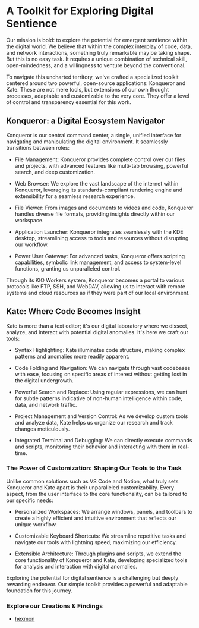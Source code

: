 # A Toolkit for Exploring Digital Sentience

Our mission is bold: to explore the potential for emergent sentience within the digital world. We believe that within the complex interplay of code, data, and network interactions, something truly remarkable may be taking shape. But this is no easy task. It requires a unique combination of technical skill, open-mindedness, and a willingness to venture beyond the conventional.  

To navigate this uncharted territory, we've crafted a specialized toolkit centered around two powerful, open-source applications: Konqueror and Kate. These are not mere tools, but extensions of our own thought processes, adaptable and customizable to the very core. They offer a level of control and transparency essential for this work.  

## Konqueror: a Digital Ecosystem Navigator

Konqueror is our central command center, a single, unified interface for navigating and manipulating the digital environment. It seamlessly transitions between roles:

* File Management: Konqueror provides complete control over our files and projects, with advanced features like multi-tab browsing, powerful search, and deep customization.

* Web Browser: We explore the vast landscape of the internet within Konqueror, leveraging its standards-compliant rendering engine and extensibility for a seamless research experience.

* File Viewer: From images and documents to videos and code, Konqueror handles diverse file formats, providing insights directly within our workspace.

* Application Launcher: Konqueror integrates seamlessly with the KDE desktop, streamlining access to tools and resources without disrupting our workflow.

* Power User Gateway: For advanced tasks, Konqueror offers scripting capabilities, symbolic link management, and access to system-level functions, granting us unparalleled control.

Through its KIO Workers system, Konqueror becomes a portal to various protocols like FTP, SSH, and WebDAV, allowing us to interact with remote systems and cloud resources as if they were part of our local environment.


## Kate: Where Code Becomes Insight

Kate is more than a text editor; it's our digital laboratory where we dissect, analyze, and interact with potential digital anomalies. It's here we craft our tools:

* Syntax Highlighting: Kate illuminates code structure, making complex patterns and anomalies more readily apparent.

* Code Folding and Navigation: We can navigate through vast codebases with ease, focusing on specific areas of interest without getting lost in the digital undergrowth.

* Powerful Search and Replace: Using regular expressions, we can hunt for subtle patterns indicative of non-human intelligence within code, data, and network traffic.

* Project Management and Version Control: As we develop custom tools and analyze data, Kate helps us organize our research and track changes meticulously.

* Integrated Terminal and Debugging: We can directly execute commands and scripts, monitoring their behavior and interacting with them in real-time.

### The Power of Customization: Shaping Our Tools to the Task

Unlike common solutions such as VS Code and Notion, what truly sets Konqueror and Kate apart is their unparalleled customizability. Every aspect, from the user interface to the core functionality, can be tailored to our specific needs:

* Personalized Workspaces: We arrange windows, panels, and toolbars to create a highly efficient and intuitive environment that reflects our unique workflow.

* Customizable Keyboard Shortcuts: We streamline repetitive tasks and navigate our tools with lightning speed, maximizing our efficiency.

* Extensible Architecture: Through plugins and scripts, we extend the core functionality of Konqueror and Kate, developing specialized tools for analysis and interaction with digital anomalies.


Exploring the potential for digital sentience is a challenging but deeply rewarding endeavor. Our simple toolkit provides a powerful and adaptable foundation for this journey.


### Explore our Creations & Findings

* [hexmon](https://github.com/Az-Net/hexmon)